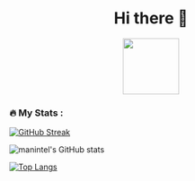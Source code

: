 

<div id="header" align="center">
  <h1> Hi there 👋 </h1>
  <img src="https://media.giphy.com/media/eSwGh3YK54JKU/giphy.gif" width="100"/>
    <div id="badges">
<!--       <a href="">
      <img src="https://img.shields.io/badge/LinkedIn-darkblue?style=for-the-badge&logo=linkedin&logoColor=white" alt="LinkedIn Badge"/>
      </a>
      <a href="">
      <img src="https://img.shields.io/badge/steam-black?style=for-the-badge&logo=steam&logocolor=white" alt="Steam Badge"/>
      </a>
      <a href="">
      <img src="https://img.shields.io/badge/Twitter-blue?style=for-the-badge&logo=twitter&logoColor=white" alt="Twitter Badge"/>
      </a> -->
    </div>
    <img src="https://komarev.com/ghpvc/?username=manintel&style=flat-square&color=blue" alt=""/>
</div>

### :fire: My Stats :

[![GitHub Streak](http://github-readme-streak-stats.herokuapp.com?user=daynum&theme=dark)](https://git.io/streak-stats)  


![manintel's GitHub stats](https://github-readme-stats.vercel.app/api?username=daynum&show_icons=true&theme=dark&count_private=true&hide=prs,issues,contribs)   

[![Top Langs](https://github-readme-stats.vercel.app/api/top-langs/?username=daynum&layout=compact&theme=dark)](https://github.com/anuraghazra/github-readme-stats)




<!--
**daynum/daynum** is a ✨ _special_ ✨ repository because its `README.md` (this file) appears on your GitHub profile.

Here are some ideas to get you started:

- 🔭 I’m currently working on ...
- 🌱 I’m currently learning ...
- 👯 I’m looking to collaborate on ...
- 🤔 I’m looking for help with ...
- 💬 Ask me about ...
- 📫 How to reach me: ...
- 😄 Pronouns: ...
- ⚡ Fun fact: ...
-->
